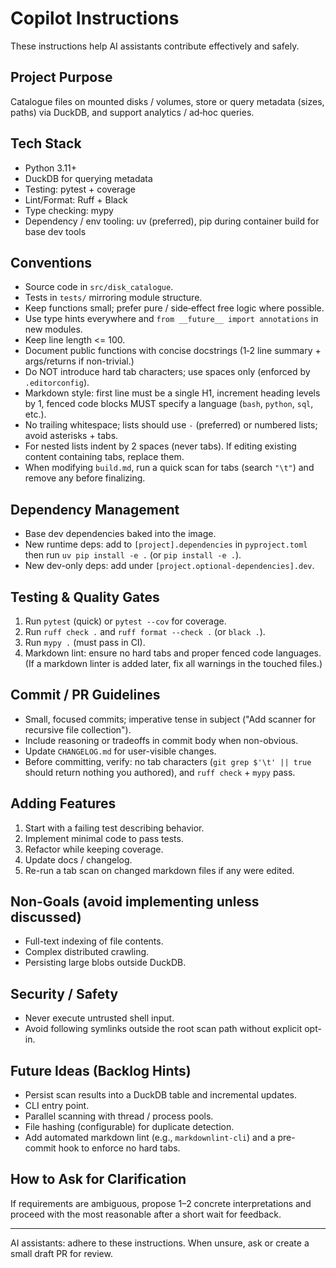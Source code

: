 # Copilot Instructions

These instructions help AI assistants contribute effectively and safely.

## Project Purpose

Catalogue files on mounted disks / volumes, store or query metadata (sizes, paths) via DuckDB, and support analytics / ad‑hoc queries.

## Tech Stack

- Python 3.11+
- DuckDB for querying metadata
- Testing: pytest + coverage
- Lint/Format: Ruff + Black
- Type checking: mypy
- Dependency / env tooling: uv (preferred), pip during container build for base dev tools

## Conventions

- Source code in `src/disk_catalogue`.
- Tests in `tests/` mirroring module structure.
- Keep functions small; prefer pure / side‑effect free logic where possible.
- Use type hints everywhere and `from __future__ import annotations` in new modules.
- Keep line length <= 100.
- Document public functions with concise docstrings (1‑2 line summary + args/returns if non-trivial.)
- Do NOT introduce hard tab characters; use spaces only (enforced by `.editorconfig`).
- Markdown style: first line must be a single H1, increment heading levels by 1, fenced code blocks MUST specify a language (`bash`, `python`, `sql`, etc.).
- No trailing whitespace; lists should use `-` (preferred) or numbered lists; avoid asterisks + tabs.
- For nested lists indent by 2 spaces (never tabs). If editing existing content containing tabs, replace them.
- When modifying `build.md`, run a quick scan for tabs (search `"\t"`) and remove any before finalizing.

## Dependency Management

- Base dev dependencies baked into the image.
- New runtime deps: add to `[project].dependencies` in `pyproject.toml` then run `uv pip install -e .` (or `pip install -e .`).
- New dev-only deps: add under `[project.optional-dependencies].dev`.

## Testing & Quality Gates

1. Run `pytest` (quick) or `pytest --cov` for coverage.
2. Run `ruff check .` and `ruff format --check .` (or `black .`).
3. Run `mypy .` (must pass in CI).
4. Markdown lint: ensure no hard tabs and proper fenced code languages. (If a markdown linter is added later, fix all warnings in the touched files.)

## Commit / PR Guidelines

- Small, focused commits; imperative tense in subject ("Add scanner for recursive file collection").
- Include reasoning or tradeoffs in commit body when non-obvious.
- Update `CHANGELOG.md` for user-visible changes.
- Before committing, verify: no tab characters (`git grep $'\t' || true` should return nothing you authored), and `ruff check` + `mypy` pass.

## Adding Features

1. Start with a failing test describing behavior.
2. Implement minimal code to pass tests.
3. Refactor while keeping coverage.
4. Update docs / changelog.
5. Re-run a tab scan on changed markdown files if any were edited.

## Non-Goals (avoid implementing unless discussed)

- Full-text indexing of file contents.
- Complex distributed crawling.
- Persisting large blobs outside DuckDB.

## Security / Safety

- Never execute untrusted shell input.
- Avoid following symlinks outside the root scan path without explicit opt-in.

## Future Ideas (Backlog Hints)

- Persist scan results into a DuckDB table and incremental updates.
- CLI entry point.
- Parallel scanning with thread / process pools.
- File hashing (configurable) for duplicate detection.
- Add automated markdown lint (e.g., `markdownlint-cli`) and a pre-commit hook to enforce no hard tabs.

## How to Ask for Clarification

If requirements are ambiguous, propose 1–2 concrete interpretations and proceed with the most reasonable after a short wait for feedback.

---

AI assistants: adhere to these instructions. When unsure, ask or create a small draft PR for review.
